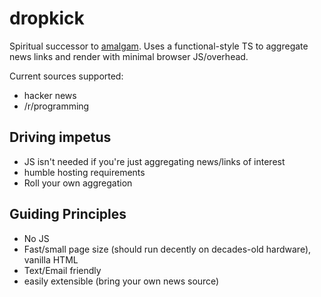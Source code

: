 # dropkick

Spiritual successor to [amalgam](https://github.com/maxArturo/amalgam). Uses a functional-style TS to aggregate news links and render with minimal browser JS/overhead.

Current sources supported:
* hacker news
* /r/programming

## Driving impetus

* JS isn't needed if you're just aggregating news/links of interest
* humble hosting requirements
* Roll your own aggregation

## Guiding Principles

* No JS
* Fast/small page size (should run decently on decades-old hardware), vanilla HTML
* Text/Email friendly
* easily extensible (bring your own news source)
